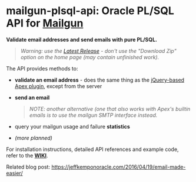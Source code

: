 # mailgun-plsql-api: Oracle PL/SQL API for [Mailgun](https://www.mailgun.com) ##

**Validate email addresses and send emails with pure PL/SQL.**

> *Warning: use the [Latest Release](https://github.com/jeffreykemp/mailgun-plsql-api/releases/latest) - don't use the "Download Zip" option on the home page (may contain unfinished work).*

The API provides methods to:
  
  * **validate an email address** - does the same thing as the [jQuery-based Apex plugin](https://github.com/jeffreykemp/jk64-plugin-mailgunemailvalidator), except from the server
  
  * **send an email**
    > *NOTE: another alternative (one that also works with Apex's builtin emails is to use the mailgun SMTP interface instead.*

  * query your mailgun usage and failure **statistics**

  * *(more planned)*

For installation instructions, detailed API references and example code, refer to the **[WIKI](https://github.com/jeffreykemp/mailgun-plsql-api/wiki)**.

Related blog post: https://jeffkemponoracle.com/2016/04/19/email-made-easier/
